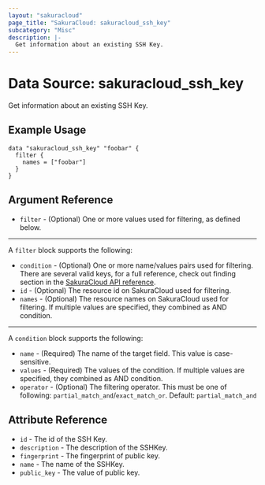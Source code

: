 ```yaml
---
layout: "sakuracloud"
page_title: "SakuraCloud: sakuracloud_ssh_key"
subcategory: "Misc"
description: |-
  Get information about an existing SSH Key.
---
```


# Data Source: sakuracloud_ssh_key

Get information about an existing SSH Key.

## Example Usage

```hcl
data "sakuracloud_ssh_key" "foobar" {
  filter {
    names = ["foobar"]
  }
}
```
## Argument Reference

* `filter` - (Optional) One or more values used for filtering, as defined below.


---

A `filter` block supports the following:

* `condition` - (Optional) One or more name/values pairs used for filtering. There are several valid keys, for a full reference, check out finding section in the [SakuraCloud API reference](https://developer.sakura.ad.jp/cloud/api/1.1/).
* `id` - (Optional) The resource id on SakuraCloud used for filtering.
* `names` - (Optional) The resource names on SakuraCloud used for filtering. If multiple values ​​are specified, they combined as AND condition.

---

A `condition` block supports the following:

* `name` - (Required) The name of the target field. This value is case-sensitive.
* `values` - (Required) The values of the condition. If multiple values ​​are specified, they combined as AND condition.
* `operator` - (Optional) The filtering operator. This must be one of following: `partial_match_and`/`exact_match_or`. Default: `partial_match_and`


## Attribute Reference

* `id` - The id of the SSH Key.
* `description` - The description of the SSHKey.
* `fingerprint` - The fingerprint of public key.
* `name` - The name of the SSHKey.
* `public_key` - The value of public key.



